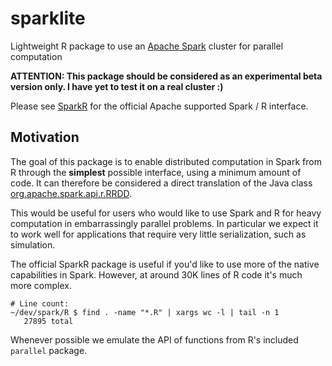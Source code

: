 # sparklite

Lightweight R package to use an [Apache Spark](http://spark.apache.org/)
cluster for parallel computation

__ATTENTION: This package should be considered as an experimental beta
version only. I have yet to test it on a real cluster :)__

Please see [SparkR](https://spark.apache.org/docs/latest/sparkr.html) for
the official Apache supported Spark / R interface.

## Motivation

The goal of this package is to enable distributed computation in Spark from
R through the __simplest__ possible interface, using a minimum amount of
code. It can therefore be considered a direct translation of the
Java class
[org.apache.spark.api.r.RRDD](https://spark.apache.org/docs/latest/api/java/index.html).

This would be useful for users who would like to use Spark and R for
heavy computation in embarrassingly parallel problems. In particular we
expect it to work well for applications that require very little
serialization, such as simulation.

The official SparkR package is useful if you'd like to use more of the native capabilities in
Spark. However, at around 30K lines of R code it's much more complex.

```
# Line count:
~/dev/spark/R $ find . -name "*.R" | xargs wc -l | tail -n 1
   27895 total
```

Whenever possible we emulate the API of functions from R's included `parallel`
package.
